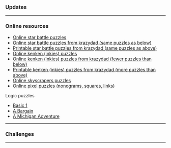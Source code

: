 ### Updates


---

### Online resources

* <a href="https://www.puzzle-star-battle.com/"> Online star battle puzzles </a>
* <a href="https://krazydad.com/tablet/starbattle/"> Online star battle puzzles from krazydad (same puzzles as below) </a>
* <a href="https://krazydad.com/starbattle/"> Printable star battle puzzles from krazydad (same puzzles as above) </a>
* <a href="http://www.kenkenpuzzle.com/play_now"> Online kenken (inkies) puzzles </a>
* <a href="https://krazydad.com/tablet/inkies/"> Online kenken (inkies) puzzles from krazydad (fewer puzzles than below) </a>
* <a href="https://krazydad.com/inkies/"> Printable kenken (inkies) puzzles from krazydad (more puzzles than above) </a>
* <a href="https://www.puzzle-skyscrapers.com/"> Online skyscrapers puzzles </a>
* <a href="https://picture-enigmas.com/"> Online pixel puzzles (nonograms, squares, links) </a>



Logic puzzles
   * <a href="https://www.ahapuzzles.com/logic/logic-puzzles/basic-1/"> Basic 1 </a>
   * <a href="https://www.ahapuzzles.com/logic/logic-puzzles/a-bargain/"> A Bargain </a>    
   * <a href="https://www.ahapuzzles.com/logic/logic-puzzles/a-michigan-adventure/"> A Michigan Adventure </a>


---

### Challenges 



---

